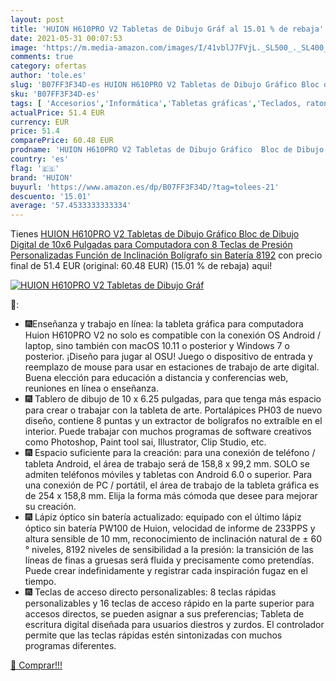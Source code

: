 ```yaml
---
layout: post
title: 'HUION H610PRO V2 Tabletas de Dibujo Gráf al 15.01 % de rebaja'
date: 2021-05-31 00:07:53
image: 'https://m.media-amazon.com/images/I/41vblJ7FVjL._SL500_._SL400_.jpg'
comments: true
category: ofertas
author: 'tole.es'
slug: 'B07FF3F34D-es HUION H610PRO V2 Tabletas de Dibujo Gráfico Bloc de Dibujo...'
sku: 'B07FF3F34D-es'
tags: [ 'Accesorios','Informática','Tabletas gráficas','Teclados, ratones y periféricos de entrada','bolígrafo','huion', ]
actualPrice: 51.4 EUR
currency: EUR
price: 51.4
comparePrice: 60.48 EUR
prodname: 'HUION H610PRO V2 Tabletas de Dibujo Gráfico  Bloc de Dibujo Digital de 10x6 Pulgadas para Computadora  con 8 Teclas de Presión Personalizadas  Función de Inclinación  Bolígrafo sin Batería 8192'
country: 'es'
flag: '🇪🇸'
brand: 'HUION'
buyurl: 'https://www.amazon.es/dp/B07FF3F34D/?tag=tolees-21'
descuento: '15.01'
average: '57.4533333333334'
---
```


Tienes [HUION H610PRO V2 Tabletas de Dibujo Gráfico  Bloc de Dibujo Digital de 10x6 Pulgadas para Computadora  con 8 Teclas de Presión Personalizadas  Función de Inclinación  Bolígrafo sin Batería 8192](https://www.amazon.es/dp/B07FF3F34D/?tag=tolees-21) con precio final de  51.4 EUR (original: 60.48 EUR) (15.01 %  de rebaja) aqui!

[![HUION H610PRO V2 Tabletas de Dibujo Gráf](https://m.media-amazon.com/images/I/41vblJ7FVjL._SL500_._SL400_.jpg)](https://www.amazon.es/dp/B07FF3F34D/?tag=tolees-21)

🔎:

- 🎆Enseñanza y trabajo en línea: la tableta gráfica para computadora Huion H610PRO V2 no solo es compatible con la conexión OS Android / laptop, sino también con macOS 10.11 o posterior y Windows 7 o posterior. ¡Diseño para jugar al OSU! Juego o dispositivo de entrada y reemplazo de mouse para usar en estaciones de trabajo de arte digital. Buena elección para educación a distancia y conferencias web, reuniones en línea o enseñanza.
- 🎆 Tablero de dibujo de 10 x 6.25 pulgadas, para que tenga más espacio para crear o trabajar con la tableta de arte. Portalápices PH03 de nuevo diseño, contiene 8 puntas y un extractor de bolígrafos no extraíble en el interior. Puede trabajar con muchos programas de software creativos como Photoshop, Paint tool sai, Illustrator, Clip Studio, etc.
- 🎆 Espacio suficiente para la creación: para una conexión de teléfono / tableta Android, el área de trabajo será de 158,8 x 99,2 mm. SOLO se admiten teléfonos móviles y tabletas con Android 6.0 o superior. Para una conexión de PC / portátil, el área de trabajo de la tableta gráfica es de 254 x 158,8 mm. Elija la forma más cómoda que desee para mejorar su creación.
- 🎆 Lápiz óptico sin batería actualizado: equipado con el último lápiz óptico sin batería PW100 de Huion, velocidad de informe de 233PPS y altura sensible de 10 mm, reconocimiento de inclinación natural de ± 60 ° niveles, 8192 niveles de sensibilidad a la presión: la transición de las líneas de finas a gruesas será fluida y precisamente como pretendías. Puede crear indefinidamente y registrar cada inspiración fugaz en el tiempo.
- 🎆 Teclas de acceso directo personalizables: 8 teclas rápidas personalizables y 16 teclas de acceso rápido en la parte superior para accesos directos, se pueden asignar a sus preferencias; Tableta de escritura digital diseñada para usuarios diestros y zurdos. El controlador permite que las teclas rápidas estén sintonizadas con muchos programas diferentes.

[🛒 Comprar!!!](https://www.amazon.es/dp/B07FF3F34D/?tag=tolees-21)
